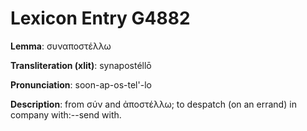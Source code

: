 # Lexicon Entry G4882

**Lemma**: συναποστέλλω

**Transliteration (xlit)**: synapostéllō

**Pronunciation**: soon-ap-os-tel'-lo

**Description**:
from σύν and ἀποστέλλω; to despatch (on an errand) in company with:--send with.
